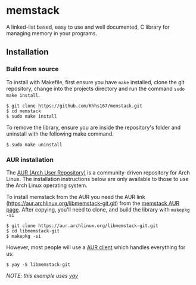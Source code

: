 # memstack
A linked-list based, easy to use and well documented, C library for managing memory in your programs.

## Installation

### Build from source
To install with Makefile, first ensure you have `make` installed, clone the git repository, change into the projects directory and run the command `sudo make install`.
```
$ git clone https://github.com/Khhs167/memstack.git
$ cd memstack
$ sudo make install
```
To remove the library, ensure you are inside the repository's folder and uninstall with the following make command.
```
$ sudo make uninstall
```

### AUR installation
The [AUR (Arch User Repository)](https://aur.archlinux.org/) is a community-driven repository for Arch Linux. 
The installation instructions below are only available to those to use the Arch Linux operating system.

To install memstack from the AUR you need the AUR link (https://aur.archlinux.org/libmemstack-git.git) from the [memstack AUR page](https://aur.archlinux.org/packages/libmemstack-git).
After copying, you'll need to clone, and build the library with `makepkg -si`
```
$ git clone https://aur.archlinux.org/libmemstack-git.git
$ cd libmemstack-git
$ makepkg -si
```
However, most people will use a [AUR client](https://wiki.archlinux.org/title/AUR_helpers) which handles everything for us:
```
$ yay -S libmemstack-git
```
*NOTE: this example uses [yay](https://github.com/Jguer/yay)*

